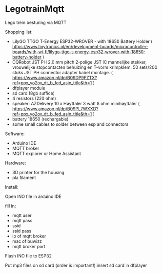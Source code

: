 # LegotrainMqtt
Lego trein besturing via MQTT

Shopping list:

- LilyGO TTGO T-Energy ESP32-WROVER - with 18650 Battery Holder ( https://www.tinytronics.nl/en/development-boards/microcontroller-boards/with-wi-fi/lilygo-ttgo-t-energy-esp32-wrover-with-18650-battery-holder ) 
- CQRobot JST PH 2,0 mm pitch 2-polige JST IC mannelijke stekker, vrouwelijke stopcontacten behuizing en T-vorm krimpklem. 50 sets/200 stuks JST PH connector adapter kabel montage. ( https://www.amazon.nl/dp/B09DP9FZTX?ref=ppx_yo2ov_dt_b_fed_asin_title&th=1 )
- dfplayer module
- sd card (8gb suffice)
- 4 resistors (220 ohm)
- speaker:  AZDelivery 10 x Høyttaler 3 watt 8 ohm minihøyttaler ( https://www.amazon.nl/dp/B09PL7WXXD?ref=ppx_yo2ov_dt_b_fed_asin_title&th=1 ) 
- battery 18650 (rechargable)
- some small cables to solder between esp and connectors

Software:

- Arduino IDE
- MQTT broker
- MQTT explorer or Home Assistant

Hardware:

- 3D printer for the housing
- pla filament



Install:

Open INO file in arduino IDE

fill in:
- mqtt user
- mqtt pass
- ssid
- ssid pass
- ip of mqtt broker
- mac of buwizz
- mqtt broker port 

Flash INO file to ESP32

Put mp3 files on sd card (order is important!)
insert sd card in dfplayer


